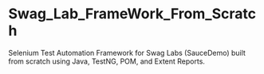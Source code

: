 # Swag_Lab_FrameWork_From_Scratch
Selenium Test Automation Framework for Swag Labs (SauceDemo) built from scratch using Java, TestNG, POM, and Extent Reports.
